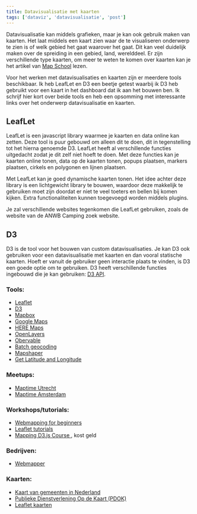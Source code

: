 ```yaml
---
title: Datavisualisatie met kaarten
tags: ['dataviz', 'datavisualisatie', 'post']
---
```


Datavisualisatie kan middels grafieken, maar je kan ook gebruik maken van kaarten. Het laat middels een kaart zien waar de te visualiseren onderwerp te zien is of welk gebied het gaat waarover het gaat. Dit kan veel duidelijk maken over de spreiding in een gebied, land, werelddeel.
Er zijn verschillende type kaarten, om meer te weten te komen over kaarten kan je het artikel van [Map School](https://mapschool.io/index.nl.html) lezen.

Voor het werken met datavisualisaties en kaarten zijn er meerdere tools beschikbaar. Ik heb LeafLet en D3 een beetje getest waarbij ik D3 heb gebruikt voor een kaart in het dashboard dat ik aan het bouwen ben.
Ik schrijf hier kort over beide tools en heb een opsomming met interessante links over het onderwerp datavisualisatie en kaarten.


## LeafLet
LeafLet is een javascript library waarmee je kaarten en data online kan zetten. Deze tool is puur gebouwd om alleen dit te doen, dit in tegenstelling tot het hierna genoemde D3. LeafLet heeft al verschillende functies uitgedacht zodat je dit zelf niet hoeft te doen. Met deze functies kan je kaarten online tonen, data op de kaarten tonen, popups plaatsen, markers plaatsen, cirkels en polygonen en lijnen plaatsen. 

Met LeafLet kan je goed dynamische kaarten tonen. Het idee achter deze library is een lichtgewicht library te bouwen, waardoor deze makkelijk te gebruiken moet zijn doordat er niet te veel toeters en bellen bij komen kijken. Extra functionaliteiten kunnen toegevoegd worden middels plugins.

Je zal verschillende websites tegenkomen die LeafLet gebruiken, zoals de website van de ANWB Camping zoek website.


## D3
D3 is de tool voor het bouwen van custom datavisualisaties. Je kan D3 ook gebruiken voor een datavisualisatie met kaarten en dan vooral statische kaarten. Hoeft er vanuit de gebruiker geen interactie plaats te vinden, is D3 een goede optie om te gebruiken.
D3 heeft verschillende functies ingebouwd die je kan gebruiken: [D3 API](https://github.com/d3/d3/blob/master/API.md).


### Tools:
- [Leaflet](http://leafletjs.com/)
- [D3](https://github.com/d3/d3/blob/master/API.md#geographies-d3-geo)
- [Mapbox](https://www.mapbox.com/)
- [Google Maps](https://developers.google.com/maps/documentation/javascript/)
- [HERE Maps](https://developer.here.com/develop/javascript-api)
- [OpenLayers](https://openlayers.org/)
- [Obervable](https://beta.observablehq.com/collection/maps)
- [Batch geocoding](https://www.doogal.co.uk/BatchGeocoding.php)
- [Mapshaper](http://mapshaper.org/)
- [Get Latitude and Longitude](https://www.latlong.net/)

### Meetups:
- [Maptime Utrecht](https://www.meetup.com/nl-NL/Maptime030-Utrecht/)
- [Maptime Amsterdam](https://www.meetup.com/nl-NL/Maptime-AMS/)


### Workshops/tutorials:
- [Webmapping for beginners](https://github.com/NieneB/Webmapping_for_beginners/wiki)
- [Leaflet tutorials](http://leafletjs.com/examples.html)
- [Mapping D3.js Course ](https://www.dashingd3js.com/mapping-d3-course), kost geld

### Bedrijven:
- [Webmapper](http://webmapper.net/)


### Kaarten:
- [Kaart van gemeenten in Nederland](https://www.cbs.nl/nl-nl/dossier/nederland-regionaal/geografische-data)
- [Publieke Dienstverlening Op de Kaart (PDOK)](https://www.pdok.nl/)
- [Leaflet kaarten](https://leaflet-extras.github.io/leaflet-providers/preview/)

